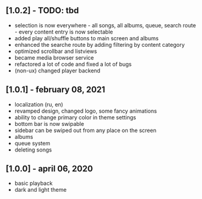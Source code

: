 ## [1.0.2] - TODO: tbd

- selection is now everywhere - all songs, all albums, queue, search route - every content entry is now selectable
- added play all/shuffle buttons to main screen and albums
- enhanced the searche route by adding filtering by content category
- optimized scrollbar and listviews
- became media browser service
- refactored a lot of code and fixed a lot of bugs
- (non-ux) changed player backend

## [1.0.1] - february 08, 2021

- localization (ru, en)
- revamped design, changed logo, some fancy animations
- ability to change primary color in theme settings
- bottom bar is now swipable
- sidebar can be swiped out from any place on the screen
- albums
- queue system
- deleting songs

## [1.0.0] - april 06, 2020

- basic playback
- dark and light theme